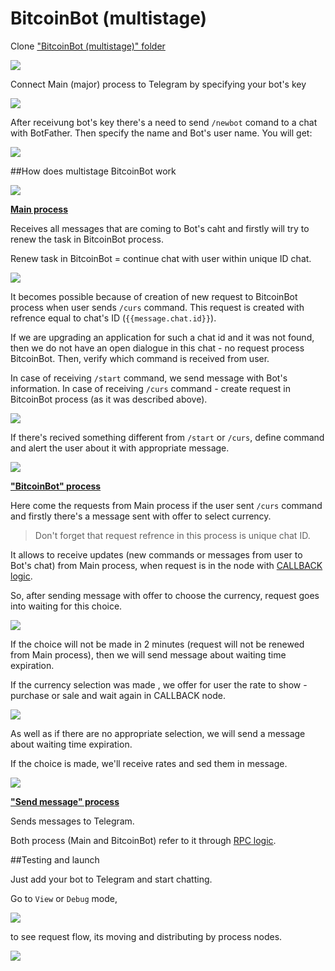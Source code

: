 # BitcoinBot (multistage)

Clone ["BitcoinBot (multistage)" folder](https://admin.corezoid.com/folder/conv/59748)

![](../img/multibot_clone.png)


Connect Main (major) process to Telegram by specifying your bot's key

![](../img/multibot_key.png)

After receivung bot's key there's a need to send `/newbot` comand to a chat with BotFather. Then specify the name and Bot's user name. You will get:

![](../img/botweather_keybot.png)


##How does multistage BitcoinBot work

![](../img/multi_schema.png)


[**Main process**](https://admin.corezoid.com/editor/59750/97490)

Receives all messages that are coming to Bot's caht and firstly will try to renew the task in BitcoinBot process.

Renew task in BitcoinBot = continue chat with user within unique ID chat.

![](../img/multibot_modify.png)

It becomes possible because of creation of new request to BitcoinBot process when user sends `/curs` command. This request is created with refrence equal to chat's ID (`{{message.chat.id}}`).

If we are upgrading an application for such a chat id and it was not found, then we do not have an open dialogue in this chat - no request process BitcoinBot. Then, verify which command is received from user.

In case of receiving `/start` command, we send message with Bot's information. In case of receiving `/curs` command - create request in BitcoinBot process (as it was described above).

![](../img/multibot_comand.png)

If there's recived something different from `/start` or `/curs`, define command and alert the user about it with appropriate message.

![](../img/multibot_undef.png)


[**"BitcoinBot" process**](https://admin.corezoid.com/editor/59750/97491)

Here come the requests from Main process if the user sent `/curs` command and firstly there's a message sent with offer to select currency.

>Don't forget that request refrence in this process is unique chat ID.

It allows to receive updates (new commands or messages from user to Bot's chat) from Main process, when request  is in the node with [CALLBACK logic](https://doc.corezoid.com/ru/interface/nodes/callback.html).

So, after sending message with offer to choose the currency, request goes into waiting for this choice.

![](../img/multibot_1.png)

If the choice will not be made in 2 minutes (request will not be renewed from Main process), then we will send message about waiting time expiration.

If the currency selection was made , we offer for user the rate to show - purchase or sale and wait again in CALLBACK node.

![](../img/multibot_2.png)

As well as if there are no appropriate selection, we will send a message about waiting time expiration.

If the choice is made, we'll receive rates and sed them in message.

![](../img/multibot_3.png)

[**"Send message" process**](https://admin.corezoid.com/editor/59750/97489)

Sends messages to Telegram.

Both process (Main and BitcoinBot) refer to it through [RPC logic](https://doc.corezoid.com/ru/interface/nodes/rpc/logic_rpc.html).


##Testing and launch

Just add your bot to Telegram and start chatting.

Go to `View` or `Debug` mode,

![](../img/botweather_view.png)

to see request flow, its moving and distributing by process nodes.

![](../img/multibot_view.png)
